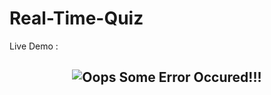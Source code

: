 # Real-Time-Quiz
Live Demo : 
<h2 align="center">
  <img src="[https://github.com/AlyaniMamad/My-P-Folio-Demo/blob/main/Crypto.gif](https://github.com/AlyaniMamad/My-P-Folio-Demo/blob/main/Quiz.gif)" alt="Oops Some Error Occured!!!" />
  <br>
</h2>
